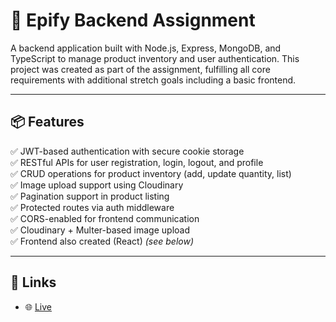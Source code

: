 # 🏪 Epify Backend Assignment

A backend application built with Node.js, Express, MongoDB, and TypeScript to manage product inventory and user authentication. This project was created as part of the assignment, fulfilling all core requirements with additional stretch goals including a basic frontend.

---

## 📦 Features

✅ JWT-based authentication with secure cookie storage  
✅ RESTful APIs for user registration, login, logout, and profile  
✅ CRUD operations for product inventory (add, update quantity, list)  
✅ Image upload support using Cloudinary  
✅ Pagination support in product listing  
✅ Protected routes via auth middleware  
✅ CORS-enabled for frontend communication  
✅ Cloudinary + Multer-based image upload  
✅ Frontend also created (React) *(see below)*

---
## 🔗 Links

- 🌐 [Live](https://epify-tan.vercel.app)